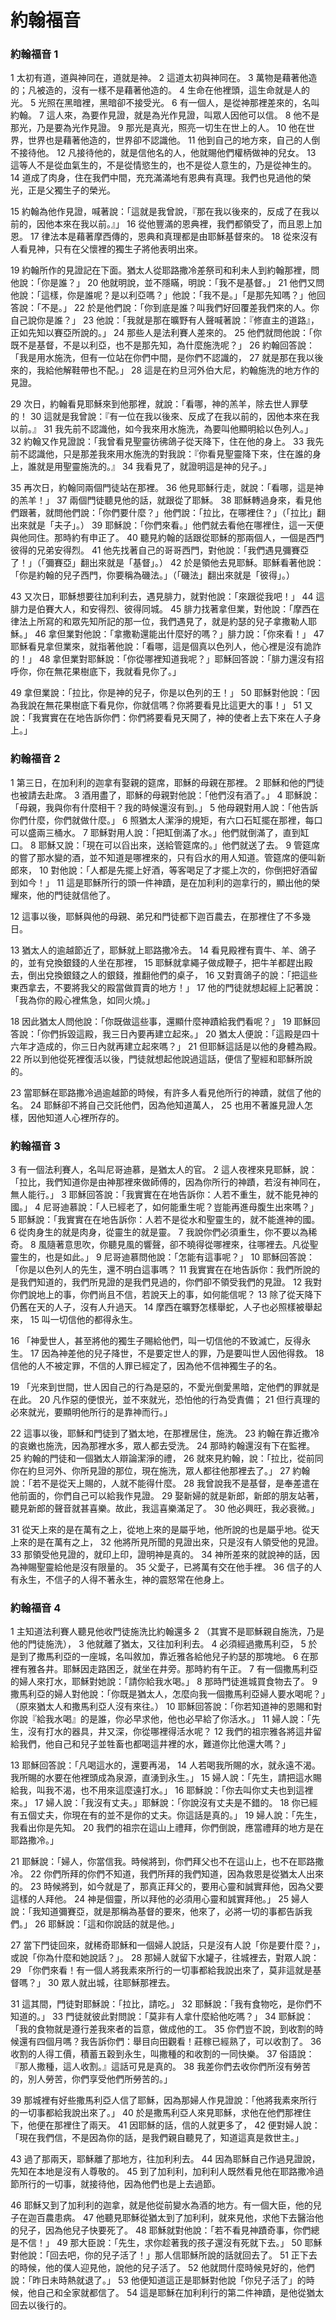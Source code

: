 # 約翰福音

### 約翰福音 1
1 太初有道，道與神同在，道就是神。 2 這道太初與神同在。 3 萬物是藉著他造的；凡被造的，沒有一樣不是藉著他造的。 4 生命在他裡頭，這生命就是人的光。 5 光照在黑暗裡，黑暗卻不接受光。 6 有一個人，是從神那裡差來的，名叫約翰。 7 這人來，為要作見證，就是為光作見證，叫眾人因他可以信。 8 他不是那光，乃是要為光作見證。 9 那光是真光，照亮一切生在世上的人。 10 他在世界，世界也是藉著他造的，世界卻不認識他。 11 他到自己的地方來，自己的人倒不接待他。 12 凡接待他的，就是信他名的人，他就賜他們權柄做神的兒女。 13 這等人不是從血氣生的，不是從情慾生的，也不是從人意生的，乃是從神生的。 14 道成了肉身，住在我們中間，充充滿滿地有恩典有真理。我們也見過他的榮光，正是父獨生子的榮光。

15 約翰為他作見證，喊著說：「這就是我曾說，『那在我以後來的，反成了在我以前的，因他本來在我以前。』」 16 從他豐滿的恩典裡，我們都領受了，而且恩上加恩。 17 律法本是藉著摩西傳的，恩典和真理都是由耶穌基督來的。 18 從來沒有人看見神，只有在父懷裡的獨生子將他表明出來。

19 約翰所作的見證記在下面。猶太人從耶路撒冷差祭司和利未人到約翰那裡，問他說：「你是誰？」 20 他就明說，並不隱瞞，明說：「我不是基督。」 21 他們又問他說：「這樣，你是誰呢？是以利亞嗎？」他說：「我不是。」「是那先知嗎？」他回答說：「不是。」 22 於是他們說：「你到底是誰？叫我們好回覆差我們來的人。你自己說你是誰？」 23 他說：「我就是那在曠野有人聲喊著說：『修直主的道路』，正如先知以賽亞所說的。」 24 那些人是法利賽人差來的。 25 他們就問他說：「你既不是基督，不是以利亞，也不是那先知，為什麼施洗呢？」 26 約翰回答說：「我是用水施洗，但有一位站在你們中間，是你們不認識的， 27 就是那在我以後來的，我給他解鞋帶也不配。」 28 這是在約旦河外伯大尼，約翰施洗的地方作的見證。

29 次日，約翰看見耶穌來到他那裡，就說：「看哪，神的羔羊，除去世人罪孽的！ 30 這就是我曾說：『有一位在我以後來、反成了在我以前的，因他本來在我以前。』 31 我先前不認識他，如今我來用水施洗，為要叫他顯明給以色列人。」 32 約翰又作見證說：「我曾看見聖靈彷彿鴿子從天降下，住在他的身上。 33 我先前不認識他，只是那差我來用水施洗的對我說：『你看見聖靈降下來，住在誰的身上，誰就是用聖靈施洗的。』 34 我看見了，就證明這是神的兒子。」

35 再次日，約翰同兩個門徒站在那裡。 36 他見耶穌行走，就說：「看哪，這是神的羔羊！」 37 兩個門徒聽見他的話，就跟從了耶穌。 38 耶穌轉過身來，看見他們跟著，就問他們說：「你們要什麼？」他們說：「拉比，在哪裡住？」（「拉比」翻出來就是「夫子」。） 39 耶穌說：「你們來看。」他們就去看他在哪裡住，這一天便與他同住。那時約有申正了。 40 聽見約翰的話跟從耶穌的那兩個人，一個是西門彼得的兄弟安得烈。 41 他先找著自己的哥哥西門，對他說：「我們遇見彌賽亞了！」（「彌賽亞」翻出來就是「基督」。） 42 於是領他去見耶穌。耶穌看著他說：「你是約翰的兒子西門，你要稱為磯法。」（「磯法」翻出來就是「彼得」。）

43 又次日，耶穌想要往加利利去，遇見腓力，就對他說：「來跟從我吧！」 44 這腓力是伯賽大人，和安得烈、彼得同城。 45 腓力找著拿但業，對他說：「摩西在律法上所寫的和眾先知所記的那一位，我們遇見了，就是約瑟的兒子拿撒勒人耶穌。」 46 拿但業對他說：「拿撒勒還能出什麼好的嗎？」腓力說：「你來看！」 47 耶穌看見拿但業來，就指著他說：「看哪，這是個真以色列人，他心裡是沒有詭詐的！」 48 拿但業對耶穌說：「你從哪裡知道我呢？」耶穌回答說：「腓力還沒有招呼你，你在無花果樹底下，我就看見你了。」

49 拿但業說：「拉比，你是神的兒子，你是以色列的王！」 50 耶穌對他說：「因為我說在無花果樹底下看見你，你就信嗎？你將要看見比這更大的事！」 51 又說：「我實實在在地告訴你們：你們將要看見天開了，神的使者上去下來在人子身上。」

### 約翰福音 2
1 第三日，在加利利的迦拿有娶親的筵席，耶穌的母親在那裡。 2 耶穌和他的門徒也被請去赴席。 3 酒用盡了，耶穌的母親對他說：「他們沒有酒了。」 4 耶穌說：「母親，我與你有什麼相干？我的時候還沒有到。」 5 他母親對用人說：「他告訴你們什麼，你們就做什麼。」 6 照猶太人潔淨的規矩，有六口石缸擺在那裡，每口可以盛兩三桶水。 7 耶穌對用人說：「把缸倒滿了水。」他們就倒滿了，直到缸口。 8 耶穌又說：「現在可以舀出來，送給管筵席的。」他們就送了去。 9 管筵席的嘗了那水變的酒，並不知道是哪裡來的，只有舀水的用人知道。管筵席的便叫新郎來， 10 對他說：「人都是先擺上好酒，等客喝足了才擺上次的，你倒把好酒留到如今！」 11 這是耶穌所行的頭一件神蹟，是在加利利的迦拿行的，顯出他的榮耀來，他的門徒就信他了。

12 這事以後，耶穌與他的母親、弟兄和門徒都下迦百農去，在那裡住了不多幾日。

13 猶太人的逾越節近了，耶穌就上耶路撒冷去。 14 看見殿裡有賣牛、羊、鴿子的，並有兌換銀錢的人坐在那裡， 15 耶穌就拿繩子做成鞭子，把牛羊都趕出殿去，倒出兌換銀錢之人的銀錢，推翻他們的桌子， 16 又對賣鴿子的說：「把這些東西拿去，不要將我父的殿當做買賣的地方！」 17 他的門徒就想起經上記著說：「我為你的殿心裡焦急，如同火燒。」

18 因此猶太人問他說：「你既做這些事，還顯什麼神蹟給我們看呢？」 19 耶穌回答說：「你們拆毀這殿，我三日內要再建立起來。」 20 猶太人便說：「這殿是四十六年才造成的，你三日內就再建立起來嗎？」 21 但耶穌這話是以他的身體為殿。 22 所以到他從死裡復活以後，門徒就想起他說過這話，便信了聖經和耶穌所說的。

23 當耶穌在耶路撒冷過逾越節的時候，有許多人看見他所行的神蹟，就信了他的名。 24 耶穌卻不將自己交託他們，因為他知道萬人， 25 也用不著誰見證人怎樣，因他知道人心裡所存的。

### 約翰福音 3
3 有一個法利賽人，名叫尼哥迪慕，是猶太人的官。 2 這人夜裡來見耶穌，說：「拉比，我們知道你是由神那裡來做師傅的，因為你所行的神蹟，若沒有神同在，無人能行。」 3 耶穌回答說：「我實實在在地告訴你：人若不重生，就不能見神的國。」 4 尼哥迪慕說：「人已經老了，如何能重生呢？豈能再進母腹生出來嗎？」 5 耶穌說：「我實實在在地告訴你：人若不是從水和聖靈生的，就不能進神的國。 6 從肉身生的就是肉身，從靈生的就是靈。 7 我說你們必須重生，你不要以為稀奇。 8 風隨著意思吹，你聽見風的響聲，卻不曉得從哪裡來，往哪裡去。凡從聖靈生的，也是如此。」 9 尼哥迪慕問他說：「怎能有這事呢？」 10 耶穌回答說：「你是以色列人的先生，還不明白這事嗎？ 11 我實實在在地告訴你：我們所說的是我們知道的，我們所見證的是我們見過的，你們卻不領受我們的見證。 12 我對你們說地上的事，你們尚且不信，若說天上的事，如何能信呢？ 13 除了從天降下仍舊在天的人子，沒有人升過天。 14 摩西在曠野怎樣舉蛇，人子也必照樣被舉起來， 15 叫一切信他的都得永生。

16 「神愛世人，甚至將他的獨生子賜給他們，叫一切信他的不致滅亡，反得永生。 17 因為神差他的兒子降世，不是要定世人的罪，乃是要叫世人因他得救。 18 信他的人不被定罪，不信的人罪已經定了，因為他不信神獨生子的名。

19 「光來到世間，世人因自己的行為是惡的，不愛光倒愛黑暗，定他們的罪就是在此。 20 凡作惡的便恨光，並不來就光，恐怕他的行為受責備； 21 但行真理的必來就光，要顯明他所行的是靠神而行。」

22 這事以後，耶穌和門徒到了猶太地，在那裡居住，施洗。 23 約翰在靠近撒冷的哀嫩也施洗，因為那裡水多，眾人都去受洗。 24 那時約翰還沒有下在監裡。 25 約翰的門徒和一個猶太人辯論潔淨的禮， 26 就來見約翰，說：「拉比，從前同你在約旦河外、你所見證的那位，現在施洗，眾人都往他那裡去了。」 27 約翰說：「若不是從天上賜的，人就不能得什麼。 28 我曾說我不是基督，是奉差遣在他前面的，你們自己可以給我作見證。 29 娶新婦的就是新郎，新郎的朋友站著，聽見新郎的聲音就甚喜樂。故此，我這喜樂滿足了。 30 他必興旺，我必衰微。」

31 從天上來的是在萬有之上，從地上來的是屬乎地，他所說的也是屬乎地。從天上來的是在萬有之上， 32 他將所見所聞的見證出來，只是沒有人領受他的見證。 33 那領受他見證的，就印上印，證明神是真的。 34 神所差來的就說神的話，因為神賜聖靈給他是沒有限量的。 35 父愛子，已將萬有交在他手裡。 36 信子的人有永生，不信子的人得不著永生，神的震怒常在他身上。

### 約翰福音 4
1 主知道法利賽人聽見他收門徒施洗比約翰還多 2 （其實不是耶穌親自施洗，乃是他的門徒施洗）， 3 他就離了猶太，又往加利利去。 4 必須經過撒馬利亞， 5 於是到了撒馬利亞的一座城，名叫敘加，靠近雅各給他兒子約瑟的那塊地。 6 在那裡有雅各井。耶穌因走路困乏，就坐在井旁。那時約有午正。 7 有一個撒馬利亞的婦人來打水，耶穌對她說：「請你給我水喝。」 8 那時門徒進城買食物去了。 9 撒馬利亞的婦人對他說：「你既是猶太人，怎麼向我一個撒馬利亞婦人要水喝呢？」（原來猶太人和撒馬利亞人沒有來往。） 10 耶穌回答說：「你若知道神的恩賜和對你說『給我水喝』的是誰，你必早求他，他也必早給了你活水。」 11 婦人說：「先生，沒有打水的器具，井又深，你從哪裡得活水呢？ 12 我們的祖宗雅各將這井留給我們，他自己和兒子並牲畜也都喝這井裡的水，難道你比他還大嗎？」

13 耶穌回答說：「凡喝這水的，還要再渴， 14 人若喝我所賜的水，就永遠不渴。我所賜的水要在他裡頭成為泉源，直湧到永生。」 15 婦人說：「先生，請把這水賜給我，叫我不渴，也不用來這麼遠打水。」 16 耶穌說：「你去叫你丈夫也到這裡來。」 17 婦人說：「我沒有丈夫。」耶穌說：「你說沒有丈夫是不錯的。 18 你已經有五個丈夫，你現在有的並不是你的丈夫。你這話是真的。」 19 婦人說：「先生，我看出你是先知。 20 我們的祖宗在這山上禮拜，你們倒說，應當禮拜的地方是在耶路撒冷。」

21 耶穌說：「婦人，你當信我。時候將到，你們拜父也不在這山上，也不在耶路撒冷。 22 你們所拜的你們不知道，我們所拜的我們知道，因為救恩是從猶太人出來的。 23 時候將到，如今就是了，那真正拜父的，要用心靈和誠實拜他，因為父要這樣的人拜他。 24 神是個靈，所以拜他的必須用心靈和誠實拜他。」 25 婦人說：「我知道彌賽亞，就是那稱為基督的要來，他來了，必將一切的事都告訴我們。」 26 耶穌說：「這和你說話的就是他。」

27 當下門徒回來，就稀奇耶穌和一個婦人說話，只是沒有人說「你是要什麼？」，或說「你為什麼和她說話？」。 28 那婦人就留下水罐子，往城裡去，對眾人說： 29 「你們來看！有一個人將我素來所行的一切事都給我說出來了，莫非這就是基督嗎？」 30 眾人就出城，往耶穌那裡去。

31 這其間，門徒對耶穌說：「拉比，請吃。」 32 耶穌說：「我有食物吃，是你們不知道的。」 33 門徒就彼此對問說：「莫非有人拿什麼給他吃嗎？」 34 耶穌說：「我的食物就是遵行差我來者的旨意，做成他的工。 35 你們豈不說，到收割的時候還有四個月嗎？我告訴你們：舉目向田觀看！莊稼已經熟了，可以收割了。 36 收割的人得工價，積蓄五穀到永生，叫撒種的和收割的一同快樂。 37 俗語說：『那人撒種，這人收割。』這話可見是真的。 38 我差你們去收你們所沒有勞苦的，別人勞苦，你們享受他們所勞苦的。」

39 那城裡有好些撒馬利亞人信了耶穌，因為那婦人作見證說：「他將我素來所行的一切事都給我說出來了。」 40 於是撒馬利亞人來見耶穌，求他在他們那裡住下，他便在那裡住了兩天。 41 因耶穌的話，信的人就更多了， 42 便對婦人說：「現在我們信，不是因為你的話，是我們親自聽見了，知道這真是救世主。」

43 過了那兩天，耶穌離了那地方，往加利利去。 44 因為耶穌自己作過見證說，先知在本地是沒有人尊敬的。 45 到了加利利，加利利人既然看見他在耶路撒冷過節所行的一切事，就接待他，因為他們也是上去過節。

46 耶穌又到了加利利的迦拿，就是他從前變水為酒的地方。有一個大臣，他的兒子在迦百農患病。 47 他聽見耶穌從猶太到了加利利，就來見他，求他下去醫治他的兒子，因為他兒子快要死了。 48 耶穌就對他說：「若不看見神蹟奇事，你們總是不信！」 49 那大臣說：「先生，求你趁著我的孩子還沒有死就下去。」 50 耶穌對他說：「回去吧，你的兒子活了！」那人信耶穌所說的話就回去了。 51 正下去的時候，他的僕人迎見他，說他的兒子活了。 52 他就問什麼時候見好的，他們說：「昨日未時熱就退了。」 53 他便知道這正是耶穌對他說「你兒子活了」的時候，他自己和全家就都信了。 54 這是耶穌在加利利行的第二件神蹟，是他從猶太回去以後行的。
